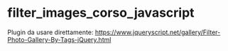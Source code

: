 # filter_images_corso_javascript


Plugin da usare direttamente: https://www.jqueryscript.net/gallery/Filter-Photo-Gallery-By-Tags-jQuery.html
